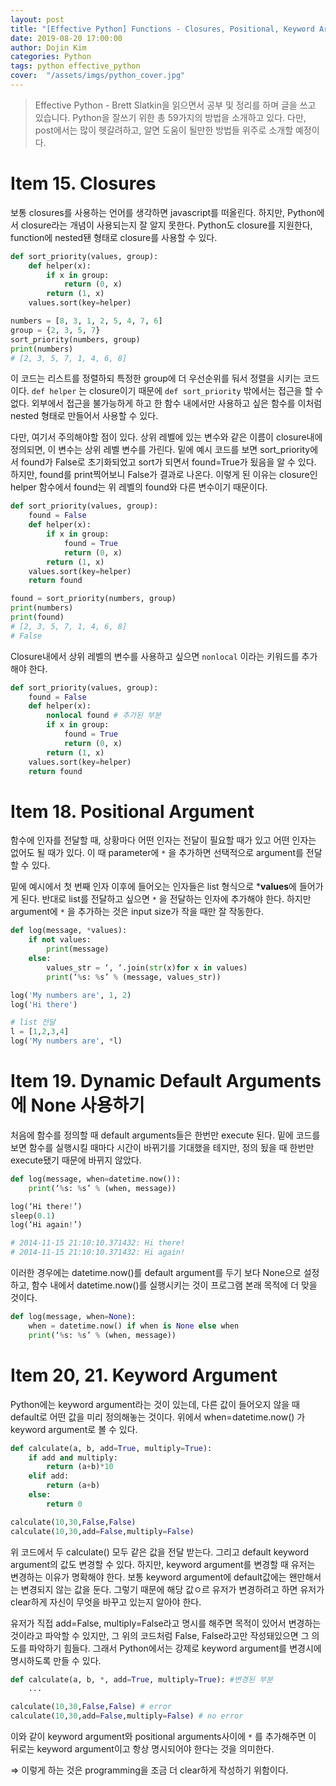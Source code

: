 ```yaml
---
layout: post
title: "[Effective Python] Functions - Closures, Positional, Keyword Arguments"
date: 2019-08-20 17:00:00
author: Dojin Kim
categories: Python
tags: python effective_python 
cover:  "/assets/imgs/python_cover.jpg"
---
```


> Effective Python - Brett Slatkin을 읽으면서 공부 및 정리를 하며 글을 쓰고 있습니다. Python을 잘쓰기 위한 총 59가지의 방법을 소개하고 있다. 다만, post에서는 많이 헷갈려하고, 알면 도움이 될만한 방법들 위주로 소개할 예정이다.

# Item 15. Closures

보통 closures를 사용하는 언어를 생각하면 javascript를 떠올린다. 하지만, Python에서 closure라는 개념이 사용되는지 잘 알지 못한다. Python도 closure를 지원한다, function에 nested됀 형태로 closure를 사용할 수 있다. 

```python
def sort_priority(values, group):
	def helper(x):
		if x in group:
			return (0, x)
		return (1, x)
	values.sort(key=helper)

numbers = [8, 3, 1, 2, 5, 4, 7, 6]
group = {2, 3, 5, 7}
sort_priority(numbers, group)
print(numbers)
# [2, 3, 5, 7, 1, 4, 6, 8]
```

이 코드는 리스트를 정렬하되 특정한 group에 더 우선순위를 둬서 정렬을 시키는 코드이다. `def helper` 는 closure이기 때문에 `def sort_priority` 밖에서는 접근을 할 수 없다. 외부에서 접근을 불가능하게 하고 한 함수 내에서만 사용하고 싶은 함수를 이처럼 nested 형태로 만들어서 사용할 수 있다.

다만, 여기서 주의해야할 점이 있다. 상위 레벨에 있는 변수와 같은 이름이 closure내에  정의되면, 이 변수는 상위 레벨 변수를 가린다. 밑에 예시 코드를 보면 sort_priority에서 found가 False로 초기화되었고 sort가 되면서 found=True가 됬음을 알 수 있다. 하지만, found를 print찍어보니 False가 결과로 나온다. 이렇게 된 이유는 closure인 helper 함수에서 found는 위 레벨의 found와 다른 변수이기 때문이다. 


```python
def sort_priority(values, group):
	found = False
	def helper(x):
		if x in group:
			found = True
			return (0, x)
		return (1, x)
	values.sort(key=helper)
	return found

found = sort_priority(numbers, group)
print(numbers)
print(found)
# [2, 3, 5, 7, 1, 4, 6, 8]
# False

```

Closure내에서 상위 레벨의 변수를 사용하고 싶으면 `nonlocal` 이라는 키워드를 추가해야 한다.

```python
def sort_priority(values, group):
	found = False
	def helper(x):
		nonlocal found # 추가된 부분
		if x in group:
			found = True
			return (0, x)
		return (1, x)
	values.sort(key=helper)
	return found
```

# Item 18. Positional Argument

함수에 인자를 전달할 때, 상황마다 어떤 인자는 전달이 필요할 때가 있고 어떤 인자는 없어도 될 때가 있다. 이 때 parameter에 `*` 을 추가하면 선택적으로 argument를 전달할 수 있다.

밑에 예시에서 첫 번째 인자 이후에 들어오는 인자들은 list 형식으로 ***values**에 들어가게 된다.  반대로 list를 전달하고 싶으면 `*` 을 전달하는 인자에 추가해야 한다. 하지만 argument에 `*` 을 추가하는 것은 input size가 작을 때만 잘 작동한다. 

```python
def log(message, *values): 
	if not values:
		print(message)
	else:
		values_str = ‘, ‘.join(str(x)for x in values)
		print(‘%s: %s’ % (message, values_str))

log('My numbers are', 1, 2)
log('Hi there') 

# list 전달
l = [1,2,3,4]
log('My numbers are', *l)
```

# Item 19. Dynamic Default Arguments에 None 사용하기

처음에 함수를 정의할 때 default arguments들은 한번만 execute 된다. 밑에 코드를 보면 함수를 실행시킬 때마다 시간이 바뀌기를 기대했을 테지만, 정의 됬을 때 한번만 execute됐기 때문에 바뀌지 않았다.

```python
def log(message, when=datetime.now()):
	print(‘%s: %s’ % (when, message))

log(‘Hi there!’)
sleep(0.1)
log(‘Hi again!’)

# 2014-11-15 21:10:10.371432: Hi there!
# 2014-11-15 21:10:10.371432: Hi again!
```

이러한 경우에는 datetime.now()를 default argument를 두기 보다 None으로 설정하고, 함수 내에서 datetime.now()를 실행시키는 것이 프로그램 본래 목적에 더 맞을 것이다.


```python
def log(message, when=None):
	when = datetime.now() if when is None else when
	print(‘%s: %s’ % (when, message))
```

# Item 20, 21. Keyword Argument

Python에는 keyword argument라는 것이 있는데, 다른 값이 들어오지 않을 때 default로 어떤 값을 미리 정의해놓는 것이다. 위에서 when=datetime.now() 가 keyword argument로 볼 수 있다. 

```python
def calculate(a, b, add=True, multiply=True):
	if add and multiply:
		return (a+b)*10
	elif add:
		return (a+b)
	else:
		return 0

calculate(10,30,False,False)
calculate(10,30,add=False,multiply=False)
```

위 코드에서 두 calculate() 모두 같은 값을 전달 받는다. 그리고 default keyword argument의 값도 변경할 수 있다. 하지만, keyword argument를 변경할 때 유저는 변경하는 이유가 명확해야 한다. 보통 keyword argument에 default값에는 왠만해서는 변경되지 않는 값을 둔다. 그렇기 때문에 해당 값ㅇ르 유저가 변경하려고 하면 유저가 clear하게 자신이 무엇을 바꾸고 있는지 알아야 한다. 

유저가 직접 add=False, multiply=False라고 명시를 해주면 목적이 있어서 변경하는 것이라고 파악할 수 있지만, 그 위의 코드처럼 False, False라고만 작성돼있으면 그 의도를 파악하기 힘들다. 그래서 Python에서는 강제로 keyword argument를 변경시에 명시하도록 만들 수 있다.

```python
def calculate(a, b, *, add=True, multiply=True): #변경된 부분
	...

calculate(10,30,False,False) # error
calculate(10,30,add=False,multiply=False) # no error
```

이와 같이 keyword argument와 positional arguments사이에 `*` 를 추가해주면 이 뒤로는 keyword argument이고 항상 명시되어야 한다는 것을 의미한다. 

⇒ 이렇게 하는 것은 programming을 조금 더 clear하게 작성하기 위함이다.